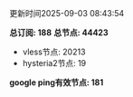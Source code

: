 更新时间2025-09-03 08:43:54

**总订阅: 188**
**总节点: 44423**
- vless节点: 20213
- hysteria2节点: 19

**google ping有效节点: 181**
